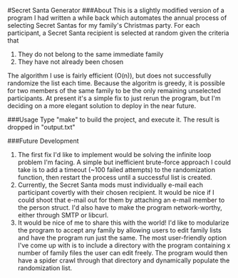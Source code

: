 #Secret Santa Generator
###About
This is a slightly modified version of a program I had written a while back which automates the annual process of selecting Secret Santas for my family's Christmas party. For each participant, a Secret Santa recipient is selected at random given the criteria that

1. They do not belong to the same immediate family
2. They have not already been chosen

The algorithm I use is fairly efficient (O(n)), but does not successfully randomize the list each time. Because the algoritm is greedy, it is possible for two members of the same family to be the only remaining unselected participants. At present it's a simple fix to just rerun the program, but I'm deciding on a more elegant solution to deploy in the near future.

###Usage
Type "make" to build the project, and execute it. The result is dropped in "output.txt"

###Future Development
1. The first fix I'd like to implement would be solving the infinite loop problem I'm facing. A simple but inefficient brute-force approach I could take is to add a timeout (~100 failed attempts) to the randomization function, then restart the process until a successful list is created.
2. Currently, the Secret Santa mods must individually e-mail each participant covertly with their chosen recipient. It would be nice if I could shoot that e-mail out for them by attaching an e-mail member to the person struct. I'd also have to make the program network-worthy, either through SMTP or libcurl.
3. It would be nice of me to share this with the world! I'd like to modularize the program to accept any family by allowing users to edit family lists and have the program run just the same. The most user-friendly option I've come up with is to include a directory with the program containing x number of family files the user can edit freely. The program would then have a spider crawl through that directory and dynamically populate the randomization list.
